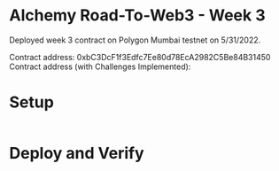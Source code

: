 # Alchemy Road-To-Web3 - Week 3
Deployed week 3 contract on Polygon Mumbai testnet on 5/31/2022.

Contract address: 0xbC3DcF1f3Edfc7Ee80d78EcA2982C5Be84B31450
Contract address (with Challenges Implemented): 

# Setup
```
```

# Deploy and Verify
```
```

